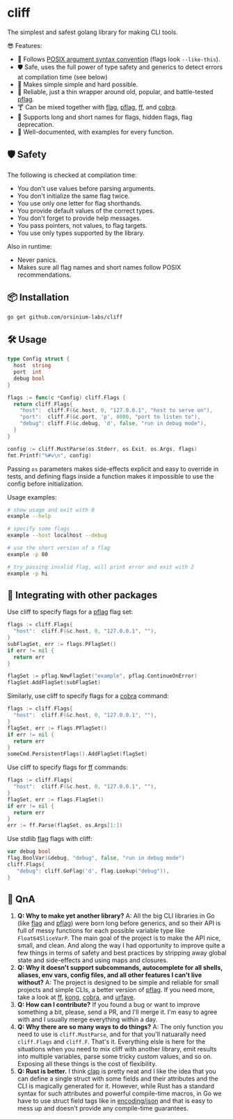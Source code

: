 # cliff

The simplest and safest golang library for making CLI tools.

😎 Features:

* 📔 Follows [POSIX argument syntax convention](https://www.gnu.org/software/libc/manual/html_node/Argument-Syntax.html) (flags look `--like-this`).
* 🛡 Safe, uses the full power of type safety and generics to detect errors at compilation time (see below)
* 🔨 Makes simple simple and hard possible.
* 💪 Reliable, just a thin wrapper around old, popular, and battle-tested [pflag].
* 🍸 Can be mixed together with [flag], [pflag], [ff], and [cobra].
* 🔋 Supports long and short names for flags, hidden flags, flag deprecation.
* 📑 Well-documented, with examples for every function.

## 🛡 Safety

The following is checked at compilation time:

* You don't use values before parsing arguments.
* You don't initialize the same flag twice.
* You use only one letter for flag shorthands.
* You provide default values of the correct types.
* You don't forget to provide help messages.
* You pass pointers, not values, to flag targets.
* You use only types supported by the library.

Also in runtime:

* Never panics.
* Makes sure all flag names and short names follow POSIX recommendations.

## 📦 Installation

```bash
go get github.com/orsinium-labs/cliff
```

## 🛠️ Usage

```go
type Config struct {
  host  string
  port  int
  debug bool
}

flags := func(c *Config) cliff.Flags {
  return cliff.Flags{
    "host":  cliff.F(&c.host, 0, "127.0.0.1", "host to serve on"),
    "port":  cliff.F(&c.port, 'p', 8080, "port to listen to"),
    "debug": cliff.F(&c.debug, 'd', false, "run in debug mode"),
  }
}

config := cliff.MustParse(os.Stderr, os.Exit, os.Args, flags)
fmt.Printf("%#v\n", config)
```

Passing `os` parameters makes side-effects explicit and easy to override in tests, and defining flags inside a function makes it impossible to use the config before initialization.

Usage examples:

```bash
# show usage and exit with 0
example --help

# specify some flags
example --host localhost --debug

# use the short version of a flag
example -p 80

# try passing invalid flag, will print error and exit with 2
example -p hi
```

## 🔌 Integrating with other packages

Use cliff to specify flags for a [pflag] flag set:

```go
flags := cliff.Flags{
  "host":  cliff.F(&c.host, 0, "127.0.0.1", ""),
}
subFlagSet, err := flags.PFlagSet()
if err != nil {
  return err
}

flagSet := pflag.NewFlagSet("example", pflag.ContinueOnError)
flagSet.AddFlagSet(subFlagSet)
```

Similarly, use cliff to specify flags for a [cobra] command:

```go
flags := cliff.Flags{
  "host":  cliff.F(&c.host, 0, "127.0.0.1", ""),
}
flagSet, err := flags.PFlagSet()
if err != nil {
  return err
}
someCmd.PersistentFlags().AddFlagSet(flagSet)
```

Use cliff to specify flags for [ff] commands:

```go
flags := cliff.Flags{
  "host":  cliff.F(&c.host, 0, "127.0.0.1", ""),
}
flagSet, err := flags.FlagSet()
if err != nil {
  return err
}
err := ff.Parse(flagSet, os.Args[1:])
```

Use stdlib [flag] flags with cliff:

```go
var debug bool
flag.BoolVar(&debug, "debug", false, "run in debug mode")
cliff.Flags{
   "debug": cliff.GoFlag('d', flag.Lookup("debug")),
}
```

## 🤔 QnA

1. **Q: Why to make yet another library?** A: All the big CLI libraries in Go (like [flag] and [pflag]) were born long before generics, and so their API is full of messy functions for each possible variable type like `Float64SliceVarP`. The main goal of the project is to make the API nice, small, and clean. And along the way I had opportunity to improve quite a few things in terms of safety and best practices by stripping away global state and side-effects and using maps and closures.
1. **Q: Why it doesn't support subcommands, autocomplete for all shells, aliases, env vars, config files, and all other features I can't live without?** A: The project is designed to be simple and reliable for small projects and simple CLIs, a better version of [pflag]. If you need more, take a look at [ff], [kong](https://github.com/alecthomas/kong), [cobra], and [urfave](https://github.com/urfave/cli).
1. **Q: How can I contribute?** If you found a bug or want to improve something a bit, please, send a PR, and I'll merge it. I'm easy to agree with and I usually merge everything within a day.
1. **Q: Why there are so many ways to do things?** A: The only function you need to use is `cliff.MustParse`, and for that you'll natuarally need `cliff.Flags` and `cliff.F`. That's it. Everything elsle is here for the situations when you need to mix cliff with another library, emit results into multiple variables, parse some tricky custom values, and so on. Exposing all these things is the cost of flexibility.
1. **Q: Rust is better.** I think [clap](https://github.com/clap-rs/clap) is pretty neat and I like the idea that you can define a single struct with some fields and their attributes and the CLI is magically generated for it. However, while Rust has a standard syntax for such attributes and powerful compile-time macros, in Go we have to use struct field tags like in [encoding/json](https://pkg.go.dev/encoding/json) and that is easy to mess up and doesn't provide any compile-time guarantees.

[pflag]: https://github.com/spf13/pflag/
[flag]: https://pkg.go.dev/flag
[ff]: https://github.com/peterbourgon/ff
[cobra]: https://github.com/spf13/cobra
